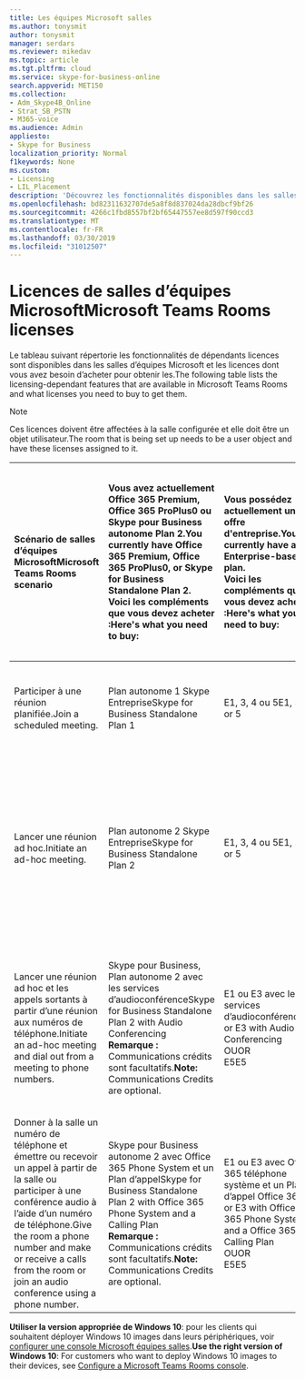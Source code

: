 ```yaml
---
title: Les équipes Microsoft salles
ms.author: tonysmit
author: tonysmit
manager: serdars
ms.reviewer: mikedav
ms.topic: article
ms.tgt.pltfrm: cloud
ms.service: skype-for-business-online
search.appverid: MET150
ms.collection:
- Adm_Skype4B_Online
- Strat_SB_PSTN
- M365-voice
ms.audience: Admin
appliesto:
- Skype for Business
localization_priority: Normal
f1keywords: None
ms.custom:
- Licensing
- LIL_Placement
description: 'Découvrez les fonctionnalités disponibles dans les salles d’équipes Microsoft. '
ms.openlocfilehash: bd82311632707de5a8f8d837024da28dbcf9bf26
ms.sourcegitcommit: 4266c1fbd8557bf2bf65447557ee8d597f90ccd3
ms.translationtype: MT
ms.contentlocale: fr-FR
ms.lasthandoff: 03/30/2019
ms.locfileid: "31012507"
---
```

# <a name="microsoft-teams-rooms-licenses"></a><span data-ttu-id="25331-103">Licences de salles d’équipes Microsoft</span><span class="sxs-lookup"><span data-stu-id="25331-103">Microsoft Teams Rooms licenses</span></span>
<span data-ttu-id="25331-104"><a name="bkmk_srs"> </a></span><span class="sxs-lookup"><span data-stu-id="25331-104"></span></span>

<span data-ttu-id="25331-105">Le tableau suivant répertorie les fonctionnalités de dépendants licences sont disponibles dans les salles d’équipes Microsoft et les licences dont vous avez besoin d’acheter pour obtenir les.</span><span class="sxs-lookup"><span data-stu-id="25331-105">The following table lists the licensing-dependant features that are available in Microsoft Teams Rooms and what licenses you need to buy to get them.</span></span>
  
> [!NOTE]
> <span data-ttu-id="25331-106">Ces licences doivent être affectées à la salle configurée et elle doit être un objet utilisateur.</span><span class="sxs-lookup"><span data-stu-id="25331-106">The room that is being set up needs to be a user object and have these licenses assigned to it.</span></span>

|<span data-ttu-id="25331-107">Scénario de salles d’équipes Microsoft</span><span class="sxs-lookup"><span data-stu-id="25331-107">Microsoft Teams Rooms scenario</span></span> |<span data-ttu-id="25331-108">Vous avez actuellement Office 365 Premium, Office 365 ProPlus0 ou Skype pour Business autonome Plan 2.</span><span class="sxs-lookup"><span data-stu-id="25331-108">You currently have Office 365 Premium, Office 365 ProPlus0, or Skype for Business Standalone Plan 2.</span></span>  <br/> <span data-ttu-id="25331-109">Voici les compléments que vous devez acheter :</span><span class="sxs-lookup"><span data-stu-id="25331-109">Here's what you need to buy:</span></span>  |<span data-ttu-id="25331-110">Vous possédez actuellement une offre d'entreprise.</span><span class="sxs-lookup"><span data-stu-id="25331-110">You currently have an Enterprise-based plan.</span></span>  <br/> <span data-ttu-id="25331-111">Voici les compléments que vous devez acheter :</span><span class="sxs-lookup"><span data-stu-id="25331-111">Here's what you need to buy:</span></span> |<span data-ttu-id="25331-112">Vous possédez Skype Entreprise Server 2015 (sur site ou hybride).</span><span class="sxs-lookup"><span data-stu-id="25331-112">You have Skype for Business Server 2015 (on-premises or hybrid).</span></span> <br/> <span data-ttu-id="25331-113">Voici les compléments que vous devez acheter :</span><span class="sxs-lookup"><span data-stu-id="25331-113">Here's what you need to buy:</span></span>|
|:-----|:-----|:-----|:-----|
|<span data-ttu-id="25331-114">Participer à une réunion planifiée.</span><span class="sxs-lookup"><span data-stu-id="25331-114">Join a scheduled meeting.</span></span>  |<span data-ttu-id="25331-115">Plan autonome 1 Skype Entreprise</span><span class="sxs-lookup"><span data-stu-id="25331-115">Skype for Business Standalone Plan 1</span></span> |<span data-ttu-id="25331-116">E1, 3, 4 ou 5</span><span class="sxs-lookup"><span data-stu-id="25331-116">E1, 3, 4, or 5</span></span>  |<span data-ttu-id="25331-117">Skype Entreprise Licence d'accès client Server standard</span><span class="sxs-lookup"><span data-stu-id="25331-117">Skype for Business Server Standard CAL</span></span>  |
|<span data-ttu-id="25331-118">Lancer une réunion ad hoc.</span><span class="sxs-lookup"><span data-stu-id="25331-118">Initiate an ad-hoc meeting.</span></span> |<span data-ttu-id="25331-119">Plan autonome 2 Skype Entreprise</span><span class="sxs-lookup"><span data-stu-id="25331-119">Skype for Business Standalone Plan 2</span></span> |<span data-ttu-id="25331-120">E1, 3, 4 ou 5</span><span class="sxs-lookup"><span data-stu-id="25331-120">E1, 3, 4, or 5</span></span> |<span data-ttu-id="25331-121">Skype Entreprise Licence d'accès client Server standard</span><span class="sxs-lookup"><span data-stu-id="25331-121">Skype for Business Server Standard CAL</span></span>  <br/> <span data-ttu-id="25331-122">Skype Entreprise Licence d'accès client Server Entreprise</span><span class="sxs-lookup"><span data-stu-id="25331-122">Skype for Business Server Enterprise CAL</span></span>|
|<span data-ttu-id="25331-123">Lancer une réunion ad hoc et les appels sortants à partir d’une réunion aux numéros de téléphone.</span><span class="sxs-lookup"><span data-stu-id="25331-123">Initiate an ad-hoc meeting and dial out from a meeting to phone numbers.</span></span> |<span data-ttu-id="25331-124">Skype pour Business, Plan autonome 2 avec les services d’audioconférence</span><span class="sxs-lookup"><span data-stu-id="25331-124">Skype for Business Standalone Plan 2 with Audio Conferencing</span></span>  <br/> <span data-ttu-id="25331-125">**Remarque :** Communications crédits sont facultatifs.</span><span class="sxs-lookup"><span data-stu-id="25331-125">**Note:** Communications Credits are optional.</span></span> |<span data-ttu-id="25331-126">E1 ou E3 avec les services d’audioconférence</span><span class="sxs-lookup"><span data-stu-id="25331-126">E1 or E3 with Audio Conferencing</span></span>  <br/> <span data-ttu-id="25331-127">OU</span><span class="sxs-lookup"><span data-stu-id="25331-127">OR</span></span>  <br/> <span data-ttu-id="25331-128">E5</span><span class="sxs-lookup"><span data-stu-id="25331-128">E5</span></span>  <br/> |<span data-ttu-id="25331-129">Skype Entreprise Licence d'accès client standard</span><span class="sxs-lookup"><span data-stu-id="25331-129">Skype for Business Standard CAL</span></span>  <br/> <span data-ttu-id="25331-130">Skype Entreprise Licence d'accès client Server Entreprise</span><span class="sxs-lookup"><span data-stu-id="25331-130">Skype for Business Server Enterprise CAL</span></span>|
|<span data-ttu-id="25331-131">Donner à la salle un numéro de téléphone et émettre ou recevoir un appel à partir de la salle ou participer à une conférence audio à l’aide d’un numéro de téléphone.</span><span class="sxs-lookup"><span data-stu-id="25331-131">Give the room a phone number and make or receive a calls from the room or join an audio conference using a phone number.</span></span>  |<span data-ttu-id="25331-132">Skype pour Business autonome 2 avec Office 365 Phone System et un Plan d’appel</span><span class="sxs-lookup"><span data-stu-id="25331-132">Skype for Business Standalone Plan 2 with Office 365 Phone System and a Calling Plan</span></span>  <br/> <span data-ttu-id="25331-133">**Remarque :** Communications crédits sont facultatifs.</span><span class="sxs-lookup"><span data-stu-id="25331-133">**Note:** Communications Credits are optional.</span></span>           |<span data-ttu-id="25331-134">E1 ou E3 avec Office 365 téléphone système et un Plan d’appel Office 365</span><span class="sxs-lookup"><span data-stu-id="25331-134">E1 or E3 with Office 365 Phone System and a Office 365 Calling Plan</span></span>  <br/> <span data-ttu-id="25331-135">OU</span><span class="sxs-lookup"><span data-stu-id="25331-135">OR</span></span>  <br/> <span data-ttu-id="25331-136">E5</span><span class="sxs-lookup"><span data-stu-id="25331-136">E5</span></span>   |<span data-ttu-id="25331-137">Skype Entreprise Licence d'accès client Server standard</span><span class="sxs-lookup"><span data-stu-id="25331-137">Skype for Business Server Standard CAL</span></span>  <br/> <span data-ttu-id="25331-138">Skype Entreprise Licence d'accès client Server Plus</span><span class="sxs-lookup"><span data-stu-id="25331-138">Skype for Business Server Plus CAL</span></span>  |

 <span data-ttu-id="25331-139">**Utiliser la version appropriée de Windows 10**: pour les clients qui souhaitent déployer Windows 10 images dans leurs périphériques, voir [configurer une console Microsoft équipes salles](/Skypeforbusiness/deploy/deploy-clients/console.md).</span><span class="sxs-lookup"><span data-stu-id="25331-139">**Use the right version of Windows 10**: For customers who want to deploy Windows 10 images to their devices, see [Configure a Microsoft Teams Rooms console](/Skypeforbusiness/deploy/deploy-clients/console.md).</span></span>
